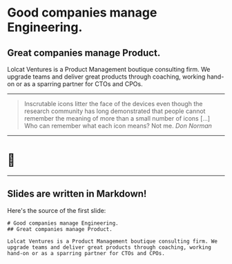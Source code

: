 # Good companies manage Engineering.
## Great companies manage Product.

Lolcat Ventures is a Product Management boutique consulting firm. We upgrade teams and deliver great products through coaching, working hand-on or as a sparring partner for CTOs and CPOs.

---

> Inscrutable icons litter the face of the devices even though the research
> community has long demonstrated that people cannot remember the meaning of
> more than a small number of icons […] Who can remember what each icon
> means? Not me.
> <cite>Don Norman</cite>

---

# 🤫

---

## Slides are written in Markdown!

Here's the source of the first slide:

    # Good companies manage Engineering.
    ## Great companies manage Product.

    Lolcat Ventures is a Product Management boutique consulting firm. We upgrade teams and deliver great products through coaching, working hand-on or as a sparring partner for CTOs and CPOs.
